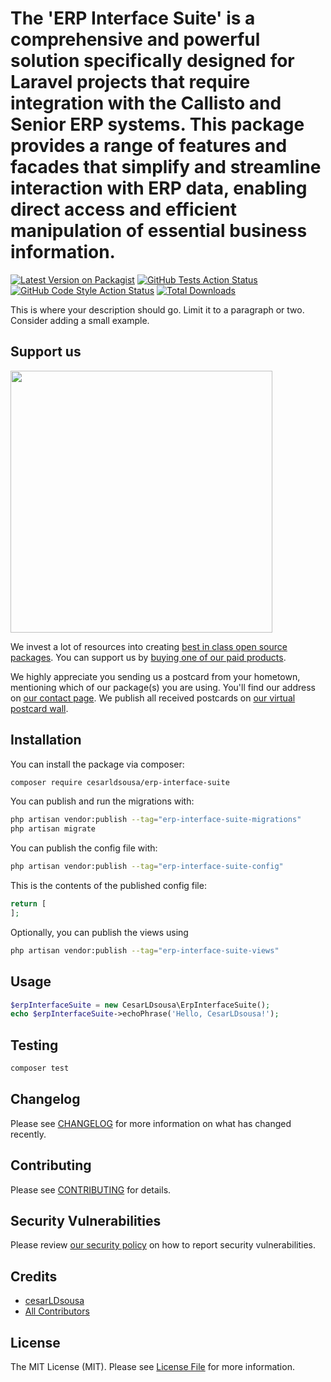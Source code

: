 # The 'ERP Interface Suite' is a comprehensive and powerful solution specifically designed for Laravel projects that require integration with the Callisto and Senior ERP systems. This package provides a range of features and facades that simplify and streamline interaction with ERP data, enabling direct access and efficient manipulation of essential business information.

[![Latest Version on Packagist](https://img.shields.io/packagist/v/cesarldsousa/erp-interface-suite.svg?style=flat-square)](https://packagist.org/packages/cesarldsousa/erp-interface-suite)
[![GitHub Tests Action Status](https://img.shields.io/github/actions/workflow/status/cesarldsousa/erp-interface-suite/run-tests.yml?branch=main&label=tests&style=flat-square)](https://github.com/cesarldsousa/erp-interface-suite/actions?query=workflow%3Arun-tests+branch%3Amain)
[![GitHub Code Style Action Status](https://img.shields.io/github/actions/workflow/status/cesarldsousa/erp-interface-suite/fix-php-code-style-issues.yml?branch=main&label=code%20style&style=flat-square)](https://github.com/cesarldsousa/erp-interface-suite/actions?query=workflow%3A"Fix+PHP+code+style+issues"+branch%3Amain)
[![Total Downloads](https://img.shields.io/packagist/dt/cesarldsousa/erp-interface-suite.svg?style=flat-square)](https://packagist.org/packages/cesarldsousa/erp-interface-suite)

This is where your description should go. Limit it to a paragraph or two. Consider adding a small example.

## Support us

[<img src="https://github-ads.s3.eu-central-1.amazonaws.com/erp-interface-suite.jpg?t=1" width="419px" />](https://spatie.be/github-ad-click/erp-interface-suite)

We invest a lot of resources into creating [best in class open source packages](https://spatie.be/open-source). You can support us by [buying one of our paid products](https://spatie.be/open-source/support-us).

We highly appreciate you sending us a postcard from your hometown, mentioning which of our package(s) you are using. You'll find our address on [our contact page](https://spatie.be/about-us). We publish all received postcards on [our virtual postcard wall](https://spatie.be/open-source/postcards).

## Installation

You can install the package via composer:

```bash
composer require cesarldsousa/erp-interface-suite
```

You can publish and run the migrations with:

```bash
php artisan vendor:publish --tag="erp-interface-suite-migrations"
php artisan migrate
```

You can publish the config file with:

```bash
php artisan vendor:publish --tag="erp-interface-suite-config"
```

This is the contents of the published config file:

```php
return [
];
```

Optionally, you can publish the views using

```bash
php artisan vendor:publish --tag="erp-interface-suite-views"
```

## Usage

```php
$erpInterfaceSuite = new CesarLDsousa\ErpInterfaceSuite();
echo $erpInterfaceSuite->echoPhrase('Hello, CesarLDsousa!');
```

## Testing

```bash
composer test
```

## Changelog

Please see [CHANGELOG](CHANGELOG.md) for more information on what has changed recently.

## Contributing

Please see [CONTRIBUTING](CONTRIBUTING.md) for details.

## Security Vulnerabilities

Please review [our security policy](../../security/policy) on how to report security vulnerabilities.

## Credits

- [cesarLDsousa](https://github.com/cesarLDsousa)
- [All Contributors](../../contributors)

## License

The MIT License (MIT). Please see [License File](LICENSE.md) for more information.
